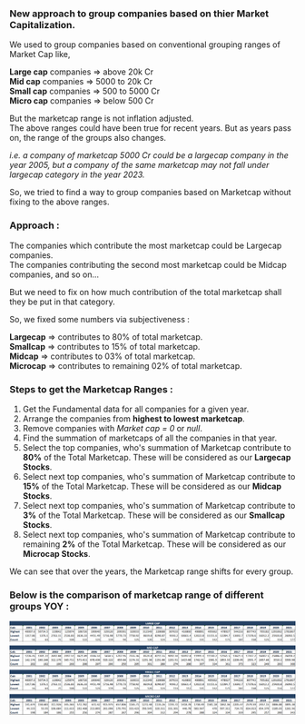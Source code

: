 ### New approach to group companies based on thier Market Capitalization.
We used to group companies based on conventional grouping ranges of Market Cap like,  
  
**Large cap** companies => above 20k Cr  
**Mid cap** companies => 5000 to 20k Cr  
**Small cap** companies => 500 to 5000 Cr  
**Micro cap** companies => below 500 Cr  

  
But the marketcap range is not inflation adjusted.  
The above ranges could have been true for recent years. But as years pass on, the range of the groups also changes.  

_i.e. a company of marketcap 5000 Cr could be a largecap company in the year 2005, but a company of the same marketcap may not fall under largecap category in the year 2023._  

So, we tried to find a way to group companies based on Marketcap without fixing to the above ranges.  

### Approach :  
The companies which contribute the most marketcap could be Largecap companies.  
The companies contributing the second most marketcap could be Midcap companies, and so on...  
  
But we need to fix on how much contribution of the total marketcap shall they be put in that category.  

So, we fixed some numbers via subjectiveness :  

**Largecap** => contributes to 80% of total marketcap.  
**Smallcap** => contributes to 15% of total marketcap.  
**Midcap** => contributes to 03% of total marketcap.  
**Microcap** => contributes to remaining 02% of total marketcap.  

### Steps to get the Marketcap Ranges :  
  

1. Get the Fundamental data for all companies for a given year.  
2. Arrange the companies from **highest to lowest marketcap**.  
3. Remove companies with _Market cap = 0_ or _null_.  
4. Find the summation of marketcaps of all the companies in that year.  
5. Select the top companies, who's summation of Marketcap contribute to **80%** of the Total Marketcap. These will be considered as our **Largecap Stocks**.
6. Select next top companies, who's summation of Marketcap contribute to **15%** of the Total Marketcap. These will be considered as our **Midcap Stocks**.
7. Select next top companies, who's summation of Marketcap contribute to **3%** of the Total Marketcap. These will be considered as our **Smallcap Stocks**.
8. Select next top companies, who's summation of Marketcap contribute to remaining **2%** of the Total Marketcap. These will be considered as our **Microcap Stocks**.  


We can see that over the years, the Marketcap range shifts for every group.  
  
  


### Below is the comparison of marketcap range of different groups YOY :  
  

<img src="https://github.com/qodeinvestments/Swan-Documentation/blob/main/Systems/QGF/Backtest_Code/Python%20Codes/pngs/New%20Market%20cap%20change%20yoy.PNG" width="1000"> 

